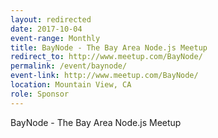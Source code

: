 ```yaml
---
layout: redirected
date: 2017-10-04
event-range: Monthly
title: BayNode - The Bay Area Node.js Meetup
redirect_to: http://www.meetup.com/BayNode/
permalink: /event/baynode/
event-link: http://www.meetup.com/BayNode/
location: Mountain View, CA
role: Sponsor
---
```

BayNode - The Bay Area Node.js Meetup
